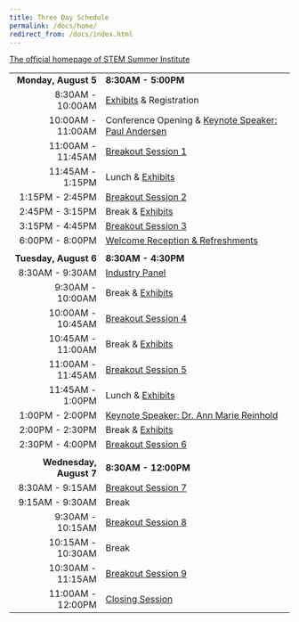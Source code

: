 ```yaml
---
title: Three Day Schedule
permalink: /docs/home/
redirect_from: /docs/index.html
---
```


[The official homepage of STEM Summer Institute](https://www.mt-schools.org/2024-stem-summer-institute.html)

|     |     |
|------------------:|--------------------------------------|
|          **Monday, August 5** | **8:30AM - 5:00PM**                         |
|  8:30AM - 10:00AM | [Exhibits](../exhibitors_sponsors/) & Registration              |
| 10:00AM - 11:00AM | Conference Opening & [Keynote Speaker: Paul Andersen](../keynote1/) |
| 11:00AM - 11:45AM | [Breakout Session 1](../breakout1/)                   |
|  11:45AM - 1:15PM |  Lunch & [Exhibits](../exhibitors_sponsors/)     |
|   1:15PM - 2:45PM | [Breakout Session 2](../breakout2/)                |
|   2:45PM - 3:15PM | Break & [Exhibits](../exhibitors_sponsors/)                     |
|   3:15PM - 4:45PM | [Breakout Session 3](../breakout3/)                  |
|   6:00PM - 8:00PM | [Welcome Reception & Refreshments](../reception/)     |
|     |     |
|          **Tuesday, August 6** | **8:30AM - 4:30PM**                         |
|  8:30AM - 9:30AM | [Industry Panel](../industry/)             |
| 9:30AM - 10:00AM | Break & [Exhibits](../exhibitors_sponsors/) |
| 10:00AM - 10:45AM | [Breakout Session 4](../breakout4/)                  |
|  10:45AM - 11:00AM | Break & [Exhibits](../exhibitors_sponsors/)     |
|   11:00AM - 11:45AM | [Breakout Session 5](../breakout5/)   |
|   11:45AM - 1:00PM | Lunch & [Exhibits](../exhibitors_sponsorss/)                  |
|   1:00PM - 2:00PM | [Keynote Speaker: Dr. Ann Marie Reinhold](../keynote2/)                     |
|   2:00PM - 2:30PM | Break & [Exhibits](../exhibitors_sponsors/)   |
|   2:30PM - 4:00PM | [Breakout Session 6](../breakout6/)  |
|     |     |
|          **Wednesday, August 7** | **8:30AM - 12:00PM**                         |
|  8:30AM - 9:15AM | [Breakout Session 7](../breakout7/)            |
| 9:15AM - 9:30AM | Break |
| 9:30AM - 10:15AM |   [Breakout Session 8](../breakout8/)                |
|  10:15AM - 10:30AM  |  Break |
|  10:30AM - 11:15AM | [Breakout Session 9](../breakout9/)
|  11:00AM - 12:00PM | [Closing Session](../surveys/)     |